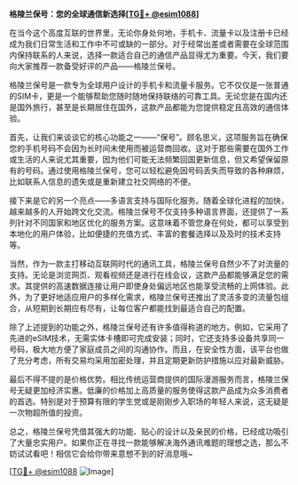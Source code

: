 **格陵兰保号：您的全球通信新选择[[TG💪+ @esim1088](https://t.me/s/esim1088)]**

在当今这个高度互联的世界里，无论你身处何地，手机卡、流量卡以及注册卡已经成为我们日常生活和工作中不可或缺的一部分。对于经常出差或者需要在全球范围内保持联系的人来说，选择一款适合自己的通信产品显得尤为重要。今天，我们要向大家推荐一款备受好评的产品——格陵兰保号。

格陵兰保号是一款专为全球用户设计的手机卡和流量卡服务。它不仅仅是一张普通的SIM卡，更是一个能够帮助您随时随地保持联络的可靠工具。无论您是在国内还是国外旅行，甚至是长期居住在国外，这款产品都能为您提供稳定且高效的通信体验。

首先，让我们来谈谈它的核心功能之一——“保号”。顾名思义，这项服务旨在确保您的手机号码不会因为长时间未使用而被运营商回收。这对于那些需要在国外工作或生活的人来说尤其重要，因为他们可能无法频繁回国更新信息，但又希望保留原有的号码。通过使用格陵兰保号，您可以轻松避免因号码丢失而导致的各种麻烦，比如联系人信息的遗失或是重新建立社交网络的不便。

接下来是它的另一个亮点——多语言支持与国际化服务。随着全球化进程的加快，越来越多的人开始跨文化交流。格陵兰保号不仅支持多种语言界面，还提供了一系列针对不同国家和地区优化的服务方案。这意味着不管您身在何处，都可以享受到本地化的用户体验，比如便捷的充值方式、丰富的套餐选择以及及时的技术支持等。

当然，作为一款主打移动互联网时代的通讯工具，格陵兰保号自然少不了对流量的支持。无论是浏览网页、观看视频还是进行在线会议，这款产品都能够满足您的需求。其提供的高速数据连接让用户即使身处偏远地区也能享受流畅的上网体验。此外，为了更好地适应用户的多样化需求，格陵兰保号还推出了灵活多变的流量包组合，从短期到长期应有尽有，让每位客户都能找到最适合自己的配置。

除了上述提到的功能之外，格陵兰保号还有许多值得称道的地方。例如，它采用了先进的eSIM技术，无需实体卡槽即可完成安装；同时，它还支持多设备共享同一号码，极大地方便了家庭成员之间的沟通协作。而且，在安全性方面，该平台也做了充分考虑，所有交易均采用加密处理，并且定期更新防护措施以应对最新威胁。

最后不得不提的是价格优势。相比传统运营商提供的国际漫游服务而言，格陵兰保号无疑更加经济实惠。低廉的价格加上高质量的服务使得这款产品成为众多消费者的首选。特别是对于预算有限的学生党或是刚刚步入职场的年轻人来说，这无疑是一次物超所值的投资。

总之，格陵兰保号凭借其强大的功能、贴心的设计以及亲民的价格，已经成功吸引了大量忠实用户。如果你正在寻找一款能够解决海外通讯难题的理想之选，那么不妨试试看吧！相信它会给你带来意想不到的好消息哦~

[[TG💪+ @esim1088](https://t.me/s/esim1088) ![Image](https://i.postimg.cc/4NQfJmqS/Snipaste-2025-05-13-00-14-12.png)]
